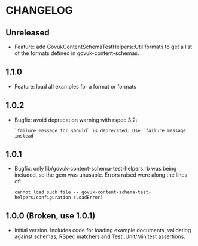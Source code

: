 # CHANGELOG

## Unreleased

* Feature: add GovukContentSchemaTestHelpers::Util.formats to get a list of
the formats defined in govuk-content-schemas.

## 1.1.0

* Feature: load all examples for a format or formats

## 1.0.2

* Bugfix: avoid deprecation warning with rspec 3.2:
  ```
  `failure_message_for_should` is deprecated. Use `failure_message` instead
  ```

## 1.0.1

* Bugfix: only lib/govuk-content-schema-test-helpers.rb was being included, so
the gem was unusable. Errors raised were along the lines of:
  ```
  cannot load such file -- govuk-content-schema-test-helpers/configuration (LoadError)
  ```

## 1.0.0 (Broken, use 1.0.1)

* Initial version. Includes code for loading example documents, validating
  against schemas, RSpec matchers and Test::Unit/Minitest assertions.
